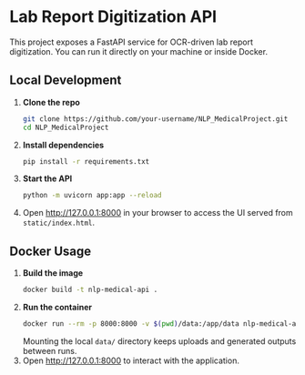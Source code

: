 # Lab Report Digitization API

This project exposes a FastAPI service for OCR-driven lab report digitization. You can run it directly on your machine or inside Docker.

## Local Development
1. **Clone the repo**
   ```bash
   git clone https://github.com/your-username/NLP_MedicalProject.git
   cd NLP_MedicalProject
   ```
2. **Install dependencies**
   ```bash
   pip install -r requirements.txt
   ```
3. **Start the API**
   ```bash
   python -m uvicorn app:app --reload
   ```
4. Open http://127.0.0.1:8000 in your browser to access the UI served from `static/index.html`.

## Docker Usage
1. **Build the image**
   ```bash
   docker build -t nlp-medical-api .
   ```
2. **Run the container**
   ```bash
   docker run --rm -p 8000:8000 -v $(pwd)/data:/app/data nlp-medical-api
   ```
   Mounting the local `data/` directory keeps uploads and generated outputs between runs.
3. Open http://127.0.0.1:8000 to interact with the application.
